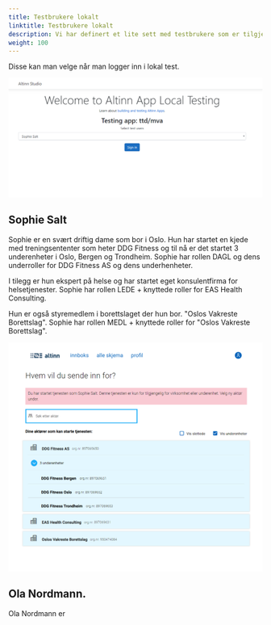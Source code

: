 ```yaml
---
title: Testbrukere lokalt
linktitle: Testbrukere lokalt
description: Vi har definert et lite sett med testbrukere som er tilgjengelig for test 
weight: 100
---
```


Disse kan man velge når man logger inn i lokal test.

![testbrukere](userselection.png "Valg av testbrukere")

## Sophie Salt
Sophie er en svært driftig dame som bor i Oslo. Hun har startet en kjede med treningsententer som heter DDG Fitness og til nå er det startet 3 underenheter i Oslo, Bergen og Trondheim.
Sophie har rollen DAGL og dens underroller for DDG Fitness AS og dens underhenheter.

I tilegg er hun ekspert på helse og har startet eget konsulentfirma for helsetjenester. Sophie har rollen LEDE + knyttede roller for EAS Health Consulting.

Hun er også styremedlem i borettslaget der hun bor. "Oslos Vakreste Borettslag".  Sophie har rollen MEDL + knyttede roller for "Oslos Vakreste Borettslag".

![testbrukere](selectparty.png "Avgiver valg Sophie Salt")

## Ola Nordmann. 
Ola Nordmann er

